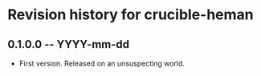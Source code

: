 # Revision history for crucible-heman

## 0.1.0.0  -- YYYY-mm-dd

* First version. Released on an unsuspecting world.
